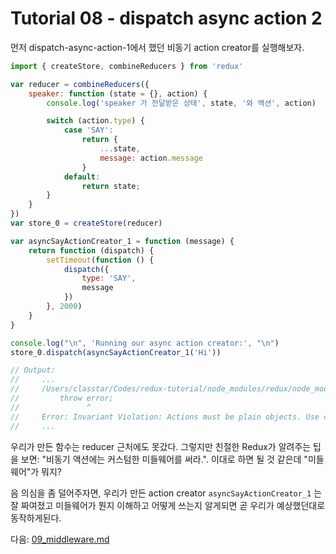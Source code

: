 <!-- Tutorial 08 - dispatch-async-action-2.js -->
# Tutorial 08 - dispatch async action 2

<!-- Let's try to run the first async action creator that we wrote in dispatch-async-action-1.js.

import { createStore, combineReducers } from 'redux'

var reducer = combineReducers({
    speaker: function (state = {}, action) {
        console.log('speaker was called with state', state, 'and action', action)

        switch (action.type) {
            case 'SAY':
                return {
                    ...state,
                    message: action.message
                }
            default:
                return state;
        }
    }
})
var store_0 = createStore(reducer)

var asyncSayActionCreator_1 = function (message) {
    return function (dispatch) {
        setTimeout(function () {
            dispatch({
                type: 'SAY',
                message
            })
        }, 2000)
    }
}

console.log("\n", 'Running our async action creator:', "\n")
store_0.dispatch(asyncSayActionCreator_1('Hi'))

// Output:
//     ...
//     /Users/classtar/Codes/redux-tutorial/node_modules/redux/node_modules/invariant/invariant.js:51
//         throw error;
//               ^
//     Error: Invariant Violation: Actions must be plain objects. Use custom middleware for async actions.
//     ... -->

먼저 dispatch-async-action-1에서 했던 비동기 action creator를 실행해보자.

```js
import { createStore, combineReducers } from 'redux'

var reducer = combineReducers({
    speaker: function (state = {}, action) {
        console.log('speaker 가 전달받은 상태', state, '와 액션', action)

        switch (action.type) {
            case 'SAY':
                return {
                    ...state,
                    message: action.message
                }
            default:
                return state;
        }
    }
})
var store_0 = createStore(reducer)

var asyncSayActionCreator_1 = function (message) {
    return function (dispatch) {
        setTimeout(function () {
            dispatch({
                type: 'SAY',
                message
            })
        }, 2000)
    }
}

console.log("\n", 'Running our async action creator:', "\n")
store_0.dispatch(asyncSayActionCreator_1('Hi'))

// Output:
//     ...
//     /Users/classtar/Codes/redux-tutorial/node_modules/redux/node_modules/invariant/invariant.js:51
//         throw error;
//               ^
//     Error: Invariant Violation: Actions must be plain objects. Use custom middleware for async actions.
//     ...
```

<!-- It seems that our function didn't even reach our reducers. But Redux has been kind enough to give us a tip: "Use custom middleware for async actions.". It looks like we're on the right path but what is this "middleware" thing? -->

우리가 만든 함수는 reducer 근처에도 못갔다. 그렇지만 친절한 Redux가 알려주는 팁을 보면: "비동기 액션에는 커스텀한 미들웨어를 써라.". 이대로 하면 될 것 같은데 "미들웨어"가 뭐지?

<!-- Just to reassure you, our action creator asyncSayActionCreator_1 is well-written and will work as expected as soon as we've figured out what middleware is and how to use it. -->

음 의심을 좀 덜어주자면, 우리가 만든 action creator `asyncSayActionCreator_1` 는 잘 짜여졌고 미들웨어가 뭔지 이해하고 어떻게 쓰는지 알게되면 곧 우리가 예상했던대로 동작하게된다.

<!-- Go to next tutorial: 09_middleware.js -->
다음: [09_middleware.md](./09_middleware.md)
